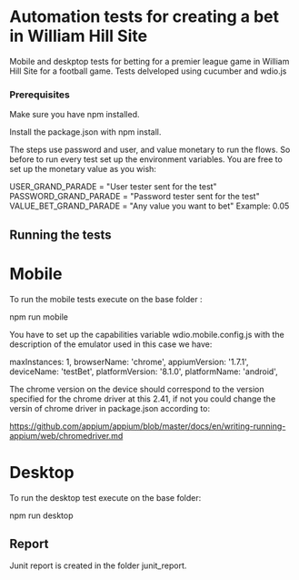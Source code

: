 # Automation tests for creating a bet in William Hill Site

Mobile and deskptop tests for betting for a premier league game in William Hill Site for a football game. Tests delveloped using cucumber and wdio.js

### Prerequisites

Make sure you have npm installed.

Install the package.json with npm install.

The steps use password and user, and value monetary to run the flows. So before to run every test set up the environment variables. You are free to set up the monetary value as you wish: 

USER_GRAND_PARADE = "User tester sent for the test"
PASSWORD_GRAND_PARADE = "Password tester sent for the test"
VALUE_BET_GRAND_PARADE = "Any value you want to bet" Example: 0.05


## Running the tests

# Mobile 
To run the mobile tests execute on the base folder :

npm run mobile
 
You have to set up the capabilities variable wdio.mobile.config.js with the description of the emulator used in this case we have:

maxInstances: 1,
browserName: 'chrome',
appiumVersion: '1.7.1',
deviceName: 'testBet',
platformVersion: '8.1.0',
platformName: 'android',

The chrome version on the device should correspond to the version specified for the chrome driver at this 2.41, if not you could change the versin of chrome driver in package.json according to:
  
https://github.com/appium/appium/blob/master/docs/en/writing-running-appium/web/chromedriver.md

# Desktop
To run the desktop test execute on the base folder:

npm run desktop

## Report

Junit report is created in the folder junit_report.


